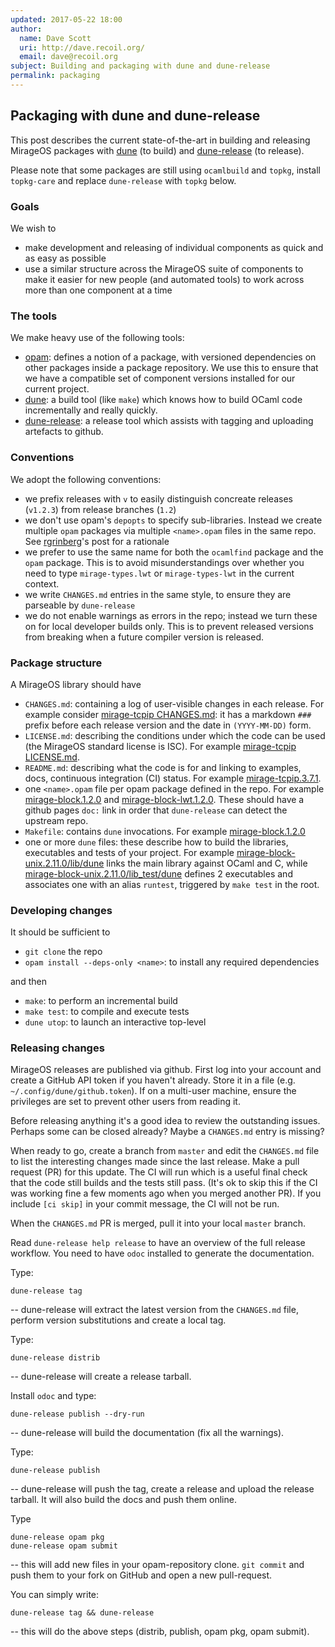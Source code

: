 ```yaml
---
updated: 2017-05-22 18:00
author:
  name: Dave Scott
  uri: http://dave.recoil.org/
  email: dave@recoil.org
subject: Building and packaging with dune and dune-release
permalink: packaging
---
```


## Packaging with dune and dune-release

This post describes the current state-of-the-art in building and releasing
MirageOS packages with
[dune](https://github.com/ocaml/dune) (to build)
and
[dune-release](https://github.com/samoht/dune-release) (to release).

Please note that some packages are still using `ocamlbuild` and `topkg`, install
`topkg-care` and replace `dune-release` with `topkg` below.

### Goals

We wish to

- make development and releasing of individual components as quick and as easy
  as possible
- use a similar structure across the MirageOS suite of components to make it
  easier for new people (and automated tools) to work across more than one
  component at a time

### The tools

We make heavy use of the following tools:

- [opam](https://github.com/ocaml/opam): defines a notion of a package, with versioned dependencies on other
  packages inside a package repository.
  We use this to ensure that we have a compatible set of component versions installed
  for our current project.
- [dune](https://github.com/ocaml/dune): a build tool (like `make`) which knows how to build OCaml code
  incrementally and really quickly.
- [dune-release](https://github.com/samoht/dune-release): a release tool which assists with tagging and uploading artefacts
  to github.

### Conventions

We adopt the following conventions:

- we prefix releases with `v` to easily distinguish concreate releases (`v1.2.3`) from release branches (`1.2`)
- we don't use opam's `depopts` to specify sub-libraries. Instead we create
  multiple `opam` packages via multiple `<name>.opam` files in the same repo.
  See [rgrinberg](http://rgrinberg.com/posts/optional-dependencies-considered-harmful/)'s
  post for a rationale
- we prefer to use the same name for both the `ocamlfind` package and the `opam` package. This is to avoid misunderstandings over whether you need to type `mirage-types.lwt` or `mirage-types-lwt` in the current context.
- we write `CHANGES.md` entries in the same style, to ensure they are parseable
  by `dune-release`
- we do not enable warnings as errors in the repo; instead we turn these on for
  local developer builds only. This is to prevent released versions from breaking
  when a future compiler version is released.

### Package structure

A MirageOS library should have

- `CHANGES.md`: containing a log of user-visible changes in each release.
  For example consider [mirage-tcpip CHANGES.md](https://github.com/mirage/mirage-tcpip/blob/v3.7.1/CHANGES.md):
  it has a markdown `###` prefix before each release version and the date in
  `(YYYY-MM-DD)` form.
- `LICENSE.md`: describing the conditions under which the code can be used
  (the MirageOS standard license is ISC).
  For example [mirage-tcpip LICENSE.md](https://github.com/mirage/mirage-tcpip/blob/v3.7.1/LICENSE.md).
- `README.md`: describing what the code is for and linking to examples, docs,
  continuous integration (CI) status. For example [mirage-tcpip.3.7.1](https://github.com/mirage/mirage-tcpip/blob/v3.7.1/README.md).
- one `<name>.opam` file per opam package defined in the repo.
  For example [mirage-block.1.2.0](https://github.com/mirage/mirage-block/blob/1.2.0/mirage-block.opam)
  and [mirage-block-lwt.1.2.0](https://github.com/mirage/mirage-block/blob/1.2.0/mirage-block-lwt.opam).
  These should have a github pages `doc:` link in order that `dune-release` can detect
  the upstream repo.
- `Makefile`: contains `dune` invocations.
  For example [mirage-block.1.2.0](https://github.com/mirage/mirage-block/blob/1.2.0/Makefile)
- one or more `dune` files: these describe how to build the libraries, executables
  and tests of your project.
  For example [mirage-block-unix.2.11.0/lib/dune](https://github.com/mirage/mirage-block-unix/blob/v2.11.0/lib/dune)
  links the main library against OCaml and C,
  while [mirage-block-unix.2.11.0/lib_test/dune](https://github.com/mirage/mirage-block-unix/blob/v2.11.0/lib_test/dune)
  defines 2 executables and associates one with an alias `runtest`, triggered by
  `make test` in the root.

### Developing changes

It should be sufficient to

- `git clone` the repo
- `opam install --deps-only <name>`: to install any required dependencies

and then

- `make`: to perform an incremental build
- `make test`: to compile and execute tests
- `dune utop`: to launch an interactive top-level

### Releasing changes

MirageOS releases are published via github. First log into your account and create
a GitHub API token if you haven't already. Store it in a file (e.g. `~/.config/dune/github.token`).
If on a multi-user machine, ensure the privileges are set to prevent other users
from reading it.

Before releasing anything it's a good idea to review the outstanding issues.
Perhaps some can be closed already? Maybe a `CHANGES.md` entry is missing?

When ready to go, create a branch from `master` and edit the `CHANGES.md` file
to list the interesting changes made since the last release. Make a pull request (PR) for this
update. The CI will run which is a useful final check that the code still builds
and the tests still pass.
(It's
ok to skip this if the CI was working fine a few moments ago when you merged
another PR). If you include `[ci skip]` in your commit message, the CI will not be run.

When the `CHANGES.md` PR is merged, pull it into your local `master` branch.

Read `dune-release help release` to have an overview of the full release workflow.
You need to have `odoc` installed to generate the documentation.

Type:

```
dune-release tag
```
-- dune-release will extract the latest version from the `CHANGES.md` file, perform
version substitutions and create a local tag.

Type:

```
dune-release distrib
```
-- dune-release will create a release tarball.

Install `odoc` and type:

```
dune-release publish --dry-run
```
-- dune-release will build the documentation (fix all the warnings).

Type:
```
dune-release publish
```
-- dune-release will push the tag, create a release and upload the release tarball.
It will also build the docs and push them online.

Type
```
dune-release opam pkg
dune-release opam submit
```

-- this will add new files in your opam-repository clone. `git commit` and push them to your fork on GitHub
and open a new pull-request.

You can simply write:

```
dune-release tag && dune-release
```
-- this will do the above steps (distrib, publish, opam pkg, opam submit).


